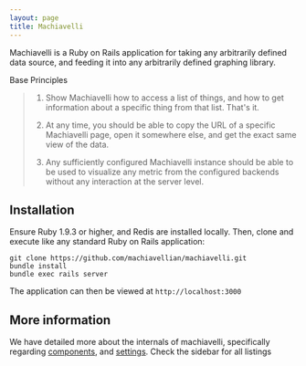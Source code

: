 ```yaml
---
layout: page
title: Machiavelli
---
```

Machiavelli is a Ruby on Rails application for taking any arbitrarily defined data source, and feeding it into any arbitrarily defined graphing library.

Base Principles

> 1) Show Machiavelli how to access a list of things, and how to get information about a specific thing from that list. That's it.
>
> 2) At any time, you should be able to copy the URL of a specific Machiavelli page, open it somewhere else, and get the exact same view of the data.
>
> 3) Any sufficiently configured Machiavelli instance should be able to be used to visualize any metric from the configured backends without any interaction at the server level.


## Installation

Ensure Ruby 1.9.3 or higher, and Redis are installed locally. Then, clone and execute like any standard Ruby on Rails application:

    git clone https://github.com/machiavellian/machiavelli.git
    bundle install
    bundle exec rails server

The application can then be viewed at `http://localhost:3000`


## More information

We have detailed more about the internals of machiavelli, specifically regarding [components](components.html), and [settings](settings.html). Check the sidebar for all listings
